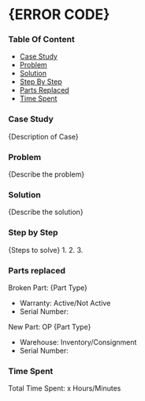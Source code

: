# {ERROR CODE}

### Table Of Content

- [Case Study](#case-study)
- [Problem](#problem)
- [Solution](#solution)
- [Step By Step](#step-by-step)
- [Parts Replaced](#parts-replaced)
- [Time Spent](#time-spent)

### Case Study

{Description of Case}

### Problem

{Describe the problem}

### Solution

{Describe the solution}

### Step by Step

{Steps to solve}
1.
2.
3.

### Parts replaced

Broken Part: {Part Type}
- Warranty: Active/Not Active
- Serial Number:

New Part: OP {Part Type}
- Warehouse: Inventory/Consignment
- Serial Number:

### Time Spent

Total Time Spent: x Hours/Minutes
